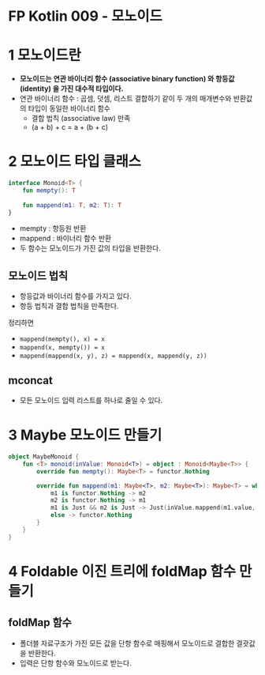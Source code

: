 # FP Kotlin 009 - 모노이드



# 1 모노이드란

- **모노이드는 연관 바이너리 함수 (associative binary function) 와 항등값 (identity) 을 가진 대수적 타입이다.**
- 연관 바이너리 함수 : 곱셈, 덧셈, 리스트 결합하기 같이 두 개의 매개변수와 반환값의 타입이 동일한 바이너리 함수
  - 결합 법칙 (associative law) 만족
  - (a + b) + c = a + (b + c)



# 2 모노이드 타입 클래스

```kotlin
interface Monoid<T> {
    fun mempty(): T
    
    fun mappend(m1: T, m2: T): T
}
```

- mempty : 항등원 반환
- mappend : 바이너리 함수 반환
- 두 함수는 모노이드가 가진 값의 타입을 반환한다.



## 모노이드 법칙

- 항등값과 바이너리 함수를 가지고 있다.
- 항등 법칙과 결합 법칙을 만족한다.

정리하면

- `mappend(mempty(), x) = x`
- `mappend(x, mempty()) = x`
- `mappend(mappend(x, y), z) = mappend(x, mappend(y, z))`



## mconcat

- 모든 모노이드 입력 리스트를 하나로 줄일 수 있다.





# 3 Maybe 모노이드 만들기

```kotlin
object MaybeMonoid {
    fun <T> monoid(inValue: Monoid<T>) = object : Monoid<Maybe<T>> {
        override fun mempty(): Maybe<T> = functor.Nothing

        override fun mappend(m1: Maybe<T>, m2: Maybe<T>): Maybe<T> = when {
            m1 is functor.Nothing -> m2
            m2 is functor.Nothing -> m1
            m1 is Just && m2 is Just -> Just(inValue.mappend(m1.value, m2.value))
            else -> functor.Nothing
        }
    }
}
```





# 4 Foldable 이진 트리에 foldMap 함수 만들기

## foldMap 함수

- 폴더블 자료구조가 가진 모든 값을 단항 함수로 매핑해서 모노이드로 결합한 결괏값을 반환한다.
- 입력은 단항 함수와 모노이드로 받는다.



